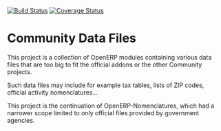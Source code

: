 [![Build Status](https://travis-ci.org/OCA/community-data-files.svg?branch=7.0)](https://travis-ci.org/OCA/community-data-files)
[![Coverage Status](https://coveralls.io/repos/OCA/community-data-files/badge.png?branch=7.0)](https://coveralls.io/r/OCA/community-data-files?branch=7.0)

Community Data Files
====================


This project is a collection of OpenERP modules containing various data files
that are too big to fit the official addons or the other Community projects.

Such data files may include for example tax tables, lists of ZIP codes,
official activity nomenclatures...

This project is the continuation of OpenERP-Nomenclatures, which had a narrower
scope limited to only official files provided by government agencies.
